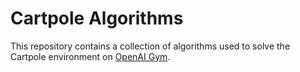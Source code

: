 # Cartpole Algorithms

This repository contains a collection of algorithms used to solve the Cartpole environment on [OpenAI Gym](https://gym.openai.com/envs/CartPole-v1/https://gym.openai.com/envs/CartPole-v1/).
